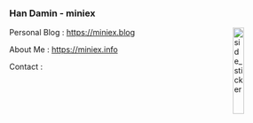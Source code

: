 ### Han Damin - miniex

<img align="right" width="20%" alt="side_sticker" src="https://media3.giphy.com/media/v1.Y2lkPTc5MGI3NjExdnByM2JoZjFwcmlsbGlrNDU5NG1nNnFpNjJzZWpvdms4NnVqN2c0MyZlcD12MV9pbnRlcm5hbF9naWZfYnlfaWQmY3Q9cw/Ssslp7vWSFBdK/giphy.webp" />

Personal Blog : https://miniex.blog

About Me : https://miniex.info

Contact : 

<!--
**miniex/miniex** is a ✨ _special_ ✨ repository because its `README.md` (this file) appears on your GitHub profile.

Here are some ideas to get you started:

- 🔭 I’m currently working on ...
- 🌱 I’m currently learning ...
- 👯 I’m looking to collaborate on ...
- 🤔 I’m looking for help with ...
- 💬 Ask me about ...
- 📫 How to reach me: ...
- 😄 Pronouns: ...
- ⚡ Fun fact: ...
-->
